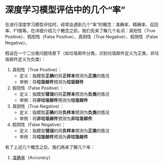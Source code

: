 # 深度学习模型评估中的几个“率”

在进行深度学习模型评估时，经常会遇到几个“率”的概念：准确率、精确率、召回率、F1值等。在详细介绍几个概念之前，我们先来了解几个名词：真阳性（True Positive）、假阳性（False Positive）、真阴性（True Negative）、假阴性（False Negative）。

假设在一个二分类问题场景下（如垃圾邮件分类，识别垃圾邮件定义为正类，非垃圾邮件定义为负类）：

1. 真阳性（True Positive）：
   - 定义：指模型**正确**的将**正样本**预测为**正类**的情况
   - 举例：将**垃圾邮件**预测为**垃圾邮件**
2. 假阳性（False Positive）：
   - 定义：指模型**错误**的将**正样本**预测为**负类**的情况
   - 举例：将**非垃圾邮件**预测为**垃圾邮件**
3. 真阴性（True Negative）：
   - 定义：指模型**正确**的将**负样本**预测为**负类**的情况
   - 举例：将**非垃圾邮件**预测为**非垃圾邮件**
4. 假阴性（False Negative）：
   - 定义：指模型**错误**的将**负样本**预测为**正类**的情况
   - 举例：将**垃圾邮件**预测为**非垃圾邮件**

有了上述几个概念之后，我们再来了解几个率：

1. [准确率](10001.md)（Accuracy）